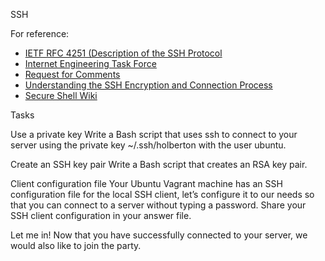  SSH

For reference:
- [IETF RFC 4251 (Description of the SSH Protocol](https://www.ietf.org/rfc/rfc4251.txt)
- [Internet Engineering Task Force](https://en.wikipedia.org/wiki/Internet_Engineering_Task_Force)
- [Request for Comments](https://en.wikipedia.org/wiki/Request_for_Comments)
- [Understanding the SSH Encryption and Connection Process](https://www.digitalocean.com/community/tutorials/understanding-the-ssh-encryption-and-connection-process)
- [Secure Shell Wiki](https://en.wikipedia.org/wiki/Secure_Shell_Protocol)

 Tasks
 
Use a private key
Write a Bash script that uses ssh to connect to your server using the private key ~/.ssh/holberton with the user ubuntu.

 Create an SSH key pair
Write a Bash script that creates an RSA key pair.

  Client configuration file
Your Ubuntu Vagrant machine has an SSH configuration file for the local SSH client, let’s configure it to our needs so that you can connect to a server without typing a password. Share your SSH client configuration in your answer file.

 Let me in!
Now that you have successfully connected to your server, we would also like to join the party.